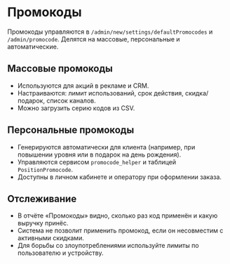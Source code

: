 # Промокоды

Промокоды управляются в `/admin/new/settings/defaultPromocodes` и `/admin/promocode`. Делятся на массовые, персональные и автоматические.

## Массовые промокоды

- Используются для акций в рекламе и CRM.
- Настраиваются: лимит использований, срок действия, скидка/подарок, список каналов.
- Можно загрузить серию кодов из CSV.

## Персональные промокоды

- Генерируются автоматически для клиента (например, при повышении уровня или в подарок на день рождения).
- Управляются сервисом `promocode_helper` и таблицей `PositionPromocode`.
- Доступны в личном кабинете и оператору при оформлении заказа.

## Отслеживание

- В отчёте «Промокоды» видно, сколько раз код применён и какую выручку принёс.
- Система не позволит применить промокод, если он несовместим с активными скидками.
- Для борьбы со злоупотреблениями используйте лимиты по пользователю и устройству.
